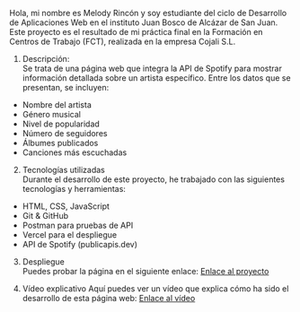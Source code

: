 Hola, mi nombre es Melody Rincón y soy estudiante del ciclo de Desarrollo de Aplicaciones Web en el instituto Juan Bosco de Alcázar de San Juan. 
Este proyecto es el resultado de mi práctica final en la Formación en Centros de Trabajo (FCT), realizada en la empresa Cojali S.L.  
1. Descripción:  
Se trata de una página web que integra la API de Spotify para mostrar información detallada sobre un artista específico. Entre los datos que se presentan, se incluyen:  
- Nombre del artista  
- Género musical  
- Nivel de popularidad  
- Número de seguidores  
- Álbumes publicados  
- Canciones más escuchadas  

2. Tecnologías utilizadas  
Durante el desarrollo de este proyecto, he trabajado con las siguientes tecnologías y herramientas:  
- HTML, CSS, JavaScript
- Git & GitHub
- Postman para pruebas de API 
- Vercel para el despliegue 
- API de Spotify (publicapis.dev) 

3. Despliegue  
Puedes probar la página en el siguiente enlace: [Enlace al proyecto](https://practica-final-cojali-ivory.vercel.app/)

4. Vídeo explicativo
Aquí puedes ver un vídeo que explica cómo ha sido el desarrollo de esta página web: [Enlace al vídeo](https://1drv.ms/v/c/3a7b954e59815f5a/EZ6oF84SFiVIk2Y40u0zLSkB6aq-0Vjib_hyhLBTaVbXUg?e=PkngNg)
